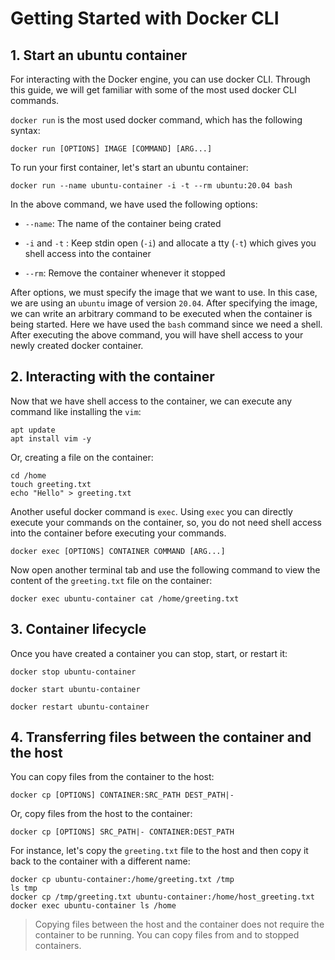# Getting Started with Docker CLI

## 1. Start an ubuntu container
For interacting with the Docker engine, you can use docker CLI. Through this guide, we will get familiar with some of the most used docker CLI commands. 

`docker run` is the most used docker command, which has the following syntax:
```
docker run [OPTIONS] IMAGE [COMMAND] [ARG...]
```
To run your first container, let's start an ubuntu container:
```
docker run --name ubuntu-container -i -t --rm ubuntu:20.04 bash
```
In the above command, we have used the following options:

* `--name`: The name of the container being crated

* `-i` and  `-t` : Keep stdin open (`-i`) and allocate a tty (`-t`) which gives you shell access into the container
* `--rm`: Remove the container whenever it stopped

After options, we must specify the image that we want to use. In this case, we are using an `ubuntu` image of version `20.04`.
After specifying the image, we can write an arbitrary command to be executed when the container is being started. Here we have used the `bash` command since we need a shell.
After executing the above command, you will have shell access to your newly created docker container.

## 2. Interacting with the container
Now that we have shell access to the container, we can execute any command like installing the `vim`:
``` shell
apt update
apt install vim -y
```
Or, creating a file on the container:
```
cd /home
touch greeting.txt
echo "Hello" > greeting.txt
```
Another useful docker command is `exec`. Using `exec` you can directly execute your commands on the container, so, you do not need shell access into the container before executing your commands.
```
docker exec [OPTIONS] CONTAINER COMMAND [ARG...]
```
Now open another terminal tab and use the following command to view the content of the `greeting.txt` file on the container:
```
docker exec ubuntu-container cat /home/greeting.txt
```

## 3. Container lifecycle
Once you have created a container you can stop, start, or restart it:
```
docker stop ubuntu-container
```

```
docker start ubuntu-container
```

```
docker restart ubuntu-container
```

## 4. Transferring files between the container and the host
You can copy files from the container to the host:
```
docker cp [OPTIONS] CONTAINER:SRC_PATH DEST_PATH|-
```
Or, copy files from the host to the container:
```
docker cp [OPTIONS] SRC_PATH|- CONTAINER:DEST_PATH
```
For instance, let's copy the `greeting.txt` file to the host and then copy it back to the container with a different name:
```
docker cp ubuntu-container:/home/greeting.txt /tmp
ls tmp
docker cp /tmp/greeting.txt ubuntu-container:/home/host_greeting.txt
docker exec ubuntu-container ls /home
```

> Copying files between the host and the container does not require the container to be running. You can copy files from and to stopped containers.
